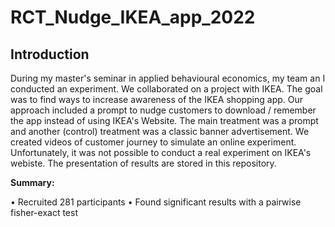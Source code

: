# RCT_Nudge_IKEA_app_2022

## Introduction 

During my master's seminar in applied behavioural economics, my team an I conducted an experiment. We collaborated on a project with IKEA. The goal was to find ways to increase awareness of the IKEA shopping app. Our approach included a prompt to nudge customers to download / remember the app instead of using IKEA's Website. The main treatment was a prompt and another (control) treatment was a classic banner advertisement. We created videos of customer journey to simulate an online experiment. Unfortunately, it was not possible to conduct a real experiment on IKEA's webiste. The presentation of results are stored in this repository.

**Summary:**

• Recruited 281 participants
• Found significant results with a pairwise fisher-exact test
